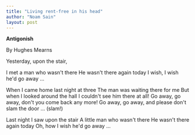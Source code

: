 ```yaml
---
title: "Living rent-free in his head"
author: "Noam Sain"
layout: post
---
```


**Antigonish**

By Hughes Mearns

Yesterday, upon the stair,

I met a man who wasn't there
He wasn't there again today
I wish, I wish he'd go away ...

When I came home last night at three
The man was waiting there for me
But when I looked around the hall
I couldn't see him there at all!
Go away, go away, don't you come back any more!
Go away, go away, and please don't slam the door ... (slam!)

Last night I saw upon the stair
A little man who wasn't there
He wasn't there again today
Oh, how I wish he'd go away ...
